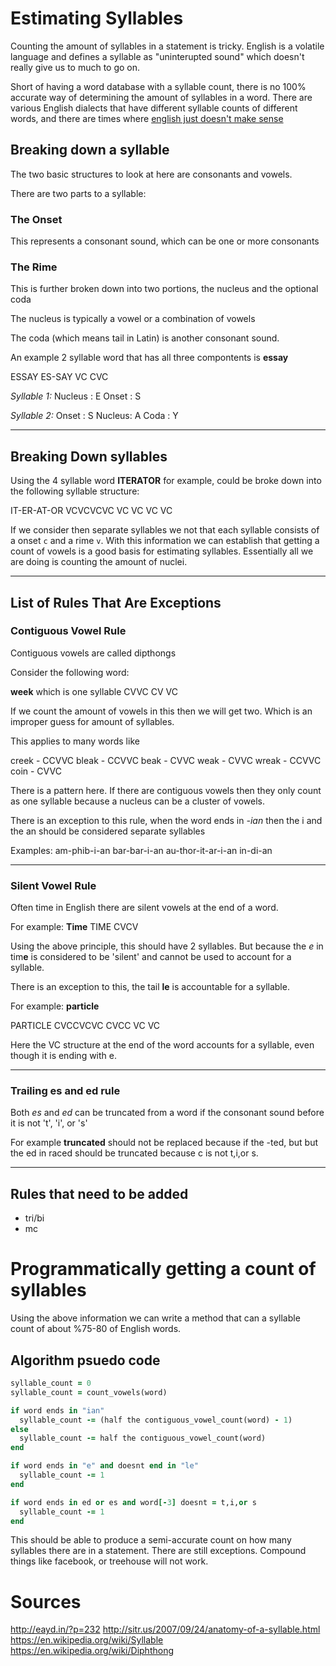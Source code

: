 # Estimating Syllables

Counting the amount of syllables in a statement is tricky. English is a volatile language and defines a syllable as "uninterupted sound" which doesn't really give us to much to go on.

Short of having a word database with a syllable count, there is no 100% accurate way of determining the amount of syllables in a word. There are various English dialects that have different syllable counts of different words, and there are times where [english just doesn't make sense](https://www.youtube.com/watch?v=ZXa8cO9mXFk)

## Breaking down a syllable
The two basic structures to look at here are consonants and vowels.

There are two parts to a syllable:

### The Onset
This represents a consonant sound, which can be one or more consonants

### The Rime
This is further broken down into two portions, the nucleus and the optional coda

The nucleus is typically a vowel or a combination of vowels

The coda (which means tail in Latin) is another consonant sound.

An example 2 syllable word that has all three compontents is **essay**

ESSAY
ES-SAY
VC CVC

*Syllable 1:*
Nucleus : E
Onset   : S

*Syllable 2:*
Onset  :  S
Nucleus:  A
Coda   :  Y



---

## Breaking Down syllables

Using the 4 syllable word **ITERATOR** for example, could be broke down into the following syllable structure:

IT-ER-AT-OR
VCVCVCVC
VC VC VC VC

If we consider then separate syllables we not that each syllable consists of a onset ```c``` and a rime ```v```. With this information we can establish that getting a count of vowels is a good basis for estimating syllables. Essentially all we are doing is counting the amount of nuclei.


---

## List of Rules That Are Exceptions

### Contiguous Vowel Rule
Contiguous vowels are called dipthongs

Consider the following word:

**week** which is one syllable
CVVC
CV VC

If we count the amount of vowels in this then we will get two. Which is an improper guess for amount of syllables.

This applies to many words like

creek - CCVVC
bleak - CCVVC
beak  - CVVC
weak  - CVVC
wreak - CCVVC
coin  - CVVC

There is a pattern here. If there are contiguous vowels then they only count as one syllable because a nucleus can be a cluster of vowels.

There is an exception to this rule, when the word ends in *-ian* then the  i and the an should be considered separate syllables

Examples:
am-phib-i-an
bar-bar-i-an
au-thor-it-ar-i-an
in-di-an

---

### Silent Vowel Rule
Often time in English there are silent vowels at the end of a word.

For example: **Time**
TIME
CVCV

Using the above principle, this should have 2 syllables. But because the *e* in tim**e** is considered to be 'silent' and cannot be used to account for a syllable.

There is an exception to this, the tail **le** is accountable for a syllable.

For example: **particle**

PARTICLE
CVCCVCVC
CVCC VC VC

Here the VC structure at the end of the word accounts for a syllable, even though it is ending with e.

---

### Trailing es and ed rule
Both *es* and *ed* can be truncated from a word if the consonant sound before it is not 't', 'i', or 's'

For example **truncated** should not be replaced because if the -ted, but but the ed in raced should be truncated because c is not t,i,or s.

---

## Rules that need to be added
- tri/bi
- mc

# Programmatically getting a count of syllables

Using the above information we can write a method that can a syllable count of about %75-80 of English words.

## Algorithm psuedo code
```ruby
syllable_count = 0
syllable_count = count_vowels(word)

if word ends in "ian"
  syllable_count -= (half the contiguous_vowel_count(word) - 1)
else   
  syllable_count -= half the contiguous_vowel_count(word)
end

if word ends in "e" and doesnt end in "le"
  syllable_count -= 1   
end

if word ends in ed or es and word[-3] doesnt = t,i,or s
  syllable_count -= 1
end
```

This should be able to produce a semi-accurate count on how many syllables there are in a statement. There are still exceptions. Compound things like facebook, or treehouse will not work.

# Sources

http://eayd.in/?p=232
http://sitr.us/2007/09/24/anatomy-of-a-syllable.html
https://en.wikipedia.org/wiki/Syllable
https://en.wikipedia.org/wiki/Diphthong
